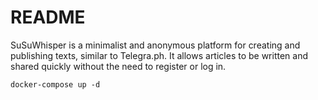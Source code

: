 # README

SuSuWhisper is a minimalist and anonymous platform for creating and publishing
texts, similar to Telegra.ph. It allows articles to be written and shared
quickly without the need to register or log in.

```shell
docker-compose up -d
```
